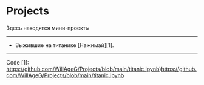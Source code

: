 # Projects
Здесь находятся мини-проекты

----------------------------
* Выжившие на титанике [Нажимай][1].
----------------------------



Code
[1]: https://github.com/WillAgeG/Projects/blob/main/titanic.ipynb)https://github.com/WillAgeG/Projects/blob/main/titanic.ipynb
